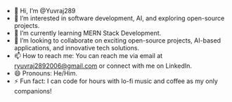 - 👋 Hi, I’m @Yuvraj289
- 👀 I’m interested in software development, AI, and exploring open-source projects.
- 🌱 I’m currently learning MERN Stack Development.
- 💞️ I’m looking to collaborate on exciting open-source projects, AI-based applications, and innovative tech solutions.
- 📫 How to reach me: You can reach me via email at ryuvraj2892006@gmail.com or connect with me on LinkedIn.
- 😄 Pronouns: He/Him.
- ⚡ Fun fact: I can code for hours with lo-fi music and coffee as my only companions!

<!---
Yuvraj289/Yuvraj289 is a ✨ special ✨ repository because its `README.md` (this file) appears on your GitHub profile.
You can click the Preview link to take a look at your changes.
--->

